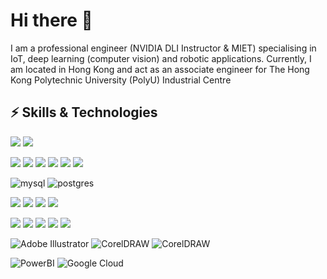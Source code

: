 # Hi there 👋
I am a professional engineer (NVIDIA DLI Instructor & MIET) specialising in IoT, deep learning (computer vision) and robotic applications. Currently, I am located in Hong Kong and act as an associate engineer for The Hong Kong Polytechnic University (PolyU) Industrial Centre

## ⚡ Skills & Technologies
![](https://img.shields.io/badge/OS-Linux-informational?style=flat&logo=linux&logoColor=white&color=2bbc8a)
![](https://img.shields.io/badge/OS-Windows-informational?style=flat&logo=windows&logoColor=white&color=2bbc8a)

![](https://img.shields.io/badge/Code-Python-informational?style=flat&logo=python&logoColor=white&color=2bbc8a)
![](https://img.shields.io/badge/Code-C++-informational?style=flat&logo=cplusplus&logoColor=white&color=2bbc8a)
![](https://img.shields.io/badge/Code-Javascript-informational?style=flat&logo=javascript&logoColor=white&color=2bbc8a)
![](https://img.shields.io/badge/Code-HTML-informational?style=flat&logo=html5&logoColor=white&color=2bbc8a)
![](https://img.shields.io/badge/Code-CSS-informational?style=flat&logo=css3&logoColor=white&color=2bbc8a)
![](https://img.shields.io/badge/Code-PHP-informational?style=flat&logo=php&logoColor=white&color=2bbc8a)

![mysql](https://img.shields.io/badge/Database-mysql-informational?style=flat&logo=mysql&logoColor=white&color=2bbc8a)
![postgres](https://img.shields.io/badge/Database-postgres-informational?style=flat&logoColor=white&color=2bbc8a)

![](https://img.shields.io/badge/Tools-OPENCV-informational?style=flat&logo=opencv&logoColor=white&color=2bbc8a)
![](https://img.shields.io/badge/Tools-Docker-informational?style=flat&logo=docker&logoColor=white&color=2bbc8a)
![](https://img.shields.io/badge/Tools-MQTT-informational?style=flat&logo=mqtt&logoColor=white&color=2bbc8a)
![](https://img.shields.io/badge/Tools-Home-Assistant-informational?style=flat&logo=homeassistant&logoColor=white&color=2bbc8a)

![](https://img.shields.io/badge/Hardware-Arduino-informational?style=flat&logo=arduino&logoColor=white&color=2bbc8a)
![](https://img.shields.io/badge/Hardware-STM32-informational?style=flat&logo=stmicroelectronics&logoColor=white&color=2bbc8a)
![](https://img.shields.io/badge/Hardware-ESP32-informational?style=flat&logo=espressif&logoColor=white&color=2bbc8a)
![](https://img.shields.io/badge/Hardware-RaspberryPi-informational?style=flat&logo=raspberrypi&logoColor=white&color=2bbc8a)
![](https://img.shields.io/badge/Hardware-NVIDIA_Jetson-informational?style=flat&logo=nvidia&logoColor=white&color=2bbc8a)

![Adobe Illustrator](https://img.shields.io/badge/Adobe_Illustrator-FF9A00?logo=Adobe-Illustrator&logoColor=white)
![CorelDRAW](https://img.shields.io/badge/CorelDRAW-64eb34?logo=CorelDRAW&logoColor=white)
![CorelDRAW](https://img.shields.io/badge/Solidworks-121211?logo=dassaultsystemes&logoColor=white)

![PowerBI](https://img.shields.io/badge/PowerBI-EBE834?logo=PowerBI&logoColor=white)
![Google Cloud](https://img.shields.io/badge/Google_Cloud-4285F4?logo=google-cloud&logoColor=white)
<!--
**Summer-Lo/Summer-Lo** is a ✨ _special_ ✨ repository because its `README.md` (this file) appears on your GitHub profile.

Here are some ideas to get you started:

- 🔭 I’m currently working on ...
- 🌱 I’m currently learning ...
- 👯 I’m looking to collaborate on ...
- 🤔 I’m looking for help with ...
- 💬 Ask me about ...
- 📫 How to reach me: ...
- 😄 Pronouns: ...
- ⚡ Fun fact: ...
-->
